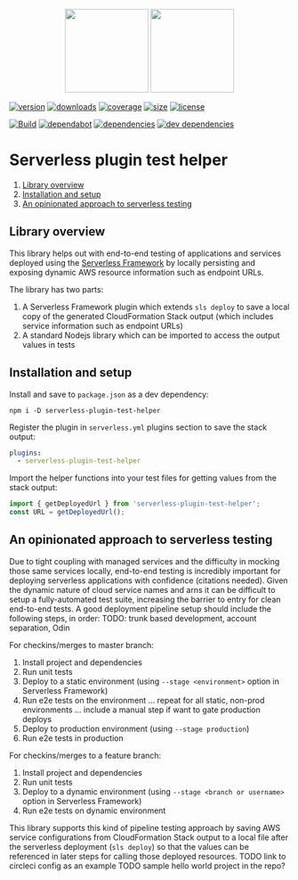 <p align="center">
  <img height="150" src="https://avatars0.githubusercontent.com/u/36457275?s=400&u=16d355f384ed7f8e0655b7ed1d70ff2e411690d8&v=4e">
  <img height="150" src="https://user-images.githubusercontent.com/2955468/50581158-0b705200-0e25-11e9-9fd5-0fe422e00f2e.png">
</p>

[![version][version]][version-url] [![downloads][downloads]][downloads-url] [![coverage][coverage]][coverage-url] [![size][size]][size-url] [![license][license]][license-url]

[![Build][build]][build-url] [![dependabot][dependabot]][dependabot-url] [![dependencies][dependency]][dependency-url] [![dev dependencies][dev-dependency]][dev-dependency-url]

# Serverless plugin test helper

1. [Library overview](#library-overview)
1. [Installation and setup](#installation-and-setup)
1. [An opinionated approach to serverless testing](#an-opinionated-approach-to-serverless-testing)

## Library overview

This library helps out with end-to-end testing of applications and services deployed using the [Serverless Framework](https://serverless.com/framework/) by locally persisting and exposing dynamic AWS resource information such as endpoint URLs.

The library has two parts:

1. A Serverless Framework plugin which extends `sls deploy` to save a local copy of the generated CloudFormation Stack output (which includes service information such as endpoint URLs)
1. A standard Nodejs library which can be imported to access the output values in tests

## Installation and setup

Install and save to `package.json` as a dev dependency:

`npm i -D serverless-plugin-test-helper`

Register the plugin in `serverless.yml` plugins section to save the stack output:

```yml
plugins:
  - serverless-plugin-test-helper
```

Import the helper functions into your test files for getting values from the stack output:

```ts
import { getDeployedUrl } from 'serverless-plugin-test-helper';
const URL = getDeployedUrl();
```

## An opinionated approach to serverless testing

Due to tight coupling with managed services and the difficulty in mocking those same services locally, end-to-end testing is incredibly important for deploying serverless applications with confidence (citations needed). Given the dynamic nature of cloud service names and arns it can be difficult to setup a fully-automated test suite, increasing the barrier to entry for clean end-to-end tests. A good deployment pipeline setup should include the following steps, in order:
TODO: trunk based development, account separation, Odin

For checkins/merges to master branch:

1. Install project and dependencies
1. Run unit tests
1. Deploy to a static environment (using `--stage <environment>` option in Serverless Framework)
1. Run e2e tests on the environment
   ... repeat for all static, non-prod environments
   ... include a manual step if want to gate production deploys
1. Deploy to production environment (using `--stage production`)
1. Run e2e tests in production

For checkins/merges to a feature branch:

1. Install project and dependencies
1. Run unit tests
1. Deploy to a dynamic environment (using `--stage <branch or username>` option in Serverless Framework)
1. Run e2e tests on dynamic environment

This library supports this kind of pipeline testing approach by saving AWS service configurations from CloudFormation Stack output to a local file after the serverless deployment (`sls deploy`) so that the values can be referenced in later steps for calling those deployed resources.
TODO link to circleci config as an example
TODO sample hello world project in the repo?

<!-- Badge icons -->

[version]: https://badgen.net/npm/v/serverless-plugin-test-helper?icon=npm&label=npm@latest
[downloads]: https://badgen.net/npm/dt/serverless-plugin-test-helper?icon=npm
[coverage]: https://badgen.net/codecov/c/github/manwaring/serverless-plugin-test-helper/?icon=codecov
[size]: https://badgen.net/packagephobia/install/serverless-plugin-test-helper
[license]: https://badgen.net/npm/license/serverless-plugin-test-helper/
[language]: https://badgen.net/badge/typescript/typescript/?icon&label
[style]: https://badgen.net/badge/code%20style/prettier?color=purple&icon=terminal&label
[build]: https://badgen.net/circleci/github/manwaring/serverless-plugin-test-helper/master?icon=circleci
[dependabot]: https://badgen.net/dependabot/manwaring/serverless-plugin-test-helper/?icon=dependabot&label=dependabot
[dependency]: https://badgen.net/david/dep/manwaring/serverless-plugin-test-helper
[dev-dependency]: https://badgen.net/david/dev/manwaring/serverless-plugin-test-helper/?label=dev+dependencies

<!-- Badge URLs -->

[version-url]: https://npmjs.com/package/serverless-plugin-test-helper
[downloads-url]: https://www.npmjs.com/package/serverless-plugin-test-helper
[coverage-url]: https://codecov.io/gh/manwaring/serverless-plugin-test-helper
[size-url]: https://packagephobia.now.sh/result?p=serverless-plugin-test-helper
[license-url]: https://www.npmjs.com/package/serverless-plugin-test-helper
[build-url]: https://circleci.com/gh/manwaring/serverless-plugin-test-helper
[dependabot-url]: https://badgen.net/dependabot/manwaring/serverless-plugin-test-helper
[dependency-url]: https://david-dm.org/manwaring/serverless-plugin-test-helper
[dev-dependency-url]: https://david-dm.org/manwaring/serverless-plugin-test-helper?type=dev

